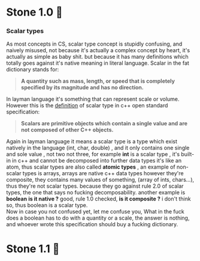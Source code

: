 

#  Stone 1.0 🗿
 
### Scalar types   
As most concepts in CS, scalar type concept is stupidly confusing, and naively misused, not because it's actually a complex concept by heart, it's actually as simple as baby shit. but because it has many definitions which totally goes against it's native meaning in literal language. 
Scalar in the fat dictionary stands for:
> **A quantity such as mass, length, or speed that is completely specified by its magnitude and has no direction.**<br> 


In layman language it's something that can represent scale or volume. However this is the [definition](https://www.open-std.org/jtc1/sc22/wg21/docs/papers/1995/N0774.pdf) of scalar type in c++ open standard specification: 
>  **Scalars are primitive objects which contain a single value and are not composed of other C++ objects.**<br>

Again in layman language it means a scalar type is a type which exist natively in the language (int, char, double) , and it only contains one single and sole value , not two not three, for example **int** is a scalar type , it's built-in in c++ and cannot be decomposed into further data types it's like an atom, thus scalar types are also called **atomic types** , an example of non-scalar types is arrays, arrays are native c++ data types however they're composite, they contains many values of something, (array of ints, chars...), thus they're not scalar types. because they go against rule 2.0 of scalar types, the one that says no fucking decomposability. another example is **boolean** **is it native ?** good, rule 1.0 checked, **is it composite ?** i don't think so, thus boolean is a scalar type. <br>
Now in  case you not confused yet, let me confuse you, What in the fuck does a boolean has to do with a quantity or a scale, the answer is nothing, and whoever wrote this specification should buy a fucking dictionary. 


# Stone 1.1 🗿




